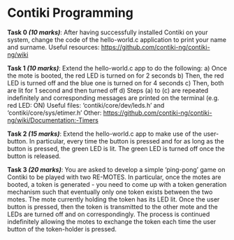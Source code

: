 # Contiki Programming

**Task 0 *(10 marks)***: After having successfully installed Contiki on your system, change the code of the hello-world.c application to print your name and surname.
Useful resources: https://github.com/contiki-ng/contiki-ng/wiki

**Task 1 *(10 marks)***: Extend the hello-world.c app to do the following:
a) Once the mote is booted, the red LED is turned on for 2 seconds
b) Then, the red LED is turned off and the blue one is turned on for 4 seconds
c) Then, both are lit for 1 second and then turned off
d) Steps (a) to (c) are repeated indefinitely and corresponding messages are printed on the
terminal (e.g. red LED: ON)
Useful files: ‘contiki/core/dev/leds.h’ and ‘contiki/core/sys/etimer.h’
Other: https://github.com/contiki-ng/contiki-ng/wiki/Documentation:-Timers

**Task 2 *(15 marks)***: Extend the hello-world.c app to make use of the user-button. In particular, every time the button is pressed and for as long as the button is pressed, the green LED is lit. The green LED is turned off once the button is released.

**Task 3 *(20 marks)***: You are asked to develop a simple ‘ping-pong’ game on Contiki to be played with two RE-MOTES. In particular, once the motes are booted, a token is generated - you need to come up with a token generation mechanism such that eventually only one token exists between the two motes. The mote currently holding the token has its LED lit. Once the user button is pressed, then the token is transmitted to the other mote and the LEDs are turned off and on correspondingly. The process is continued indefinitely allowing the motes to exchange the token each time the user button of the token-holder is pressed.
